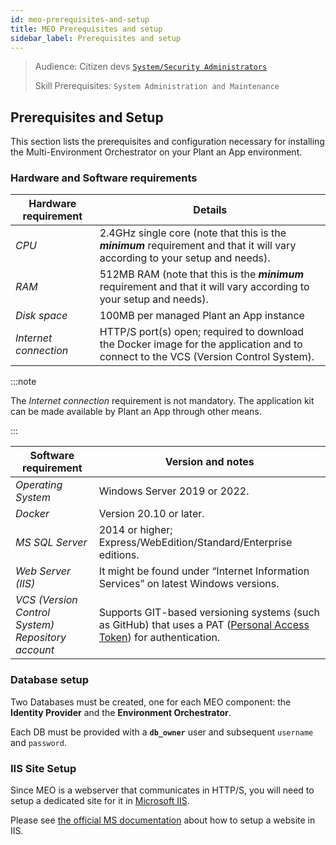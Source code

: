 ```yaml
---
id: meo-prerequisites-and-setup
title: MEO Prerequisites and setup
sidebar_label: Prerequisites and setup
---
```


> Audience: Citizen devs [`System/Security Administrators`](/docs/audience#systemsecurity-administrators)
> 
> Skill Prerequisites: `System Administration and Maintenance`

## Prerequisites and Setup

This section lists the prerequisites and configuration necessary for installing the Multi-Environment Orchestrator on your Plant an App environment.

### Hardware and Software requirements

| Hardware requirement | Details |
| -------------------- | ------- |
| *CPU* | 2.4GHz single core (note that this is the ***minimum*** requirement and that it will vary according to your setup and needs).|
| *RAM* |512MB RAM (note that this is the ***minimum*** requirement and that it will vary according to your setup and needs).|
| *Disk space* | 100MB per managed Plant an App instance |
| *Internet connection* | HTTP/S port(s) open; required to download the Docker image for the application and to connect to the VCS (Version Control System).|

:::note

The *Internet connection* requirement is not mandatory. The application kit can be made available by Plant an App through other means.

:::

| Software requirement | Version and notes |
| -------------------- | ----------------- |
| *Operating System* | Windows Server 2019 or 2022. |
| *Docker* | Version 20.10 or later. |
| *MS SQL Server* | 2014 or higher; Express/WebEdition/Standard/Enterprise editions. |
| *Web Server (IIS)* | It might be found under “Internet Information Services” on latest Windows versions. |
| *VCS (Version Control System) Repository account* | Supports GIT-based versioning systems (such as GitHub) that uses a PAT (<a href="https://docs.gitlab.com/ee/user/profile/personal_access_tokens.html">Personal Access Token</a>) for authentication. |

### Database setup

Two Databases must be created, one for each MEO component: the **Identity Provider** and the <strong>Environment Orchestrator</strong>.

Each DB must be provided with a **`db_owner`** user and subsequent `username` and `password`.

### IIS Site Setup

Since MEO is a webserver that communicates in HTTP/S, you will need to setup a dedicated site for it in [Microsoft IIS](https://www.iis.net/).

Please see [the official MS documentation](https://learn.microsoft.com/en-us/iis/get-started/getting-started-with-iis/create-a-web-site) about how to setup a website in IIS.